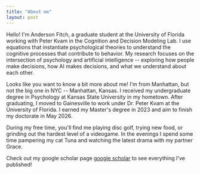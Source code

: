 ```yaml
---
title: "About me"
layout: post
---
```


Hello! I'm Anderson Fitch, a graduate student at the University of Florida working with Peter Kvam in the Cognition and Decision Modeling Lab. I use equations that instantiate psychological theories to understand the cognitive processes that contribute to behavior. My research focuses on the intersection of psychology and artificial intelligence -- exploring how people make decisions, how AI makes decisions, and what we understand about each other.


Looks like you want to know a bit more about me! I'm from Manhattan, but not the big one in NYC -- Manhattan, Kansas. I received my undergraduate degree in Psychology at Kansas State University in my hometown. After graduating, I moved to Gainesville to work under Dr. Peter Kvam at the University of Florida. I earned my Master's degree in 2023 and aim to finish my doctorate in May 2026.

During my free time, you'll find me playing disc golf, trying new food, or grinding out the hardest level of a videogame. In the evenings I spend some time pampering my cat Tuna and watching the latest drama with my partner Grace.

Check out my google scholar page [google scholar] to see everything I've published!

[google scholar]: https://scholar.google.com/citations?hl=en&user=ouAVzG8AAAAJ
